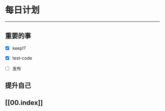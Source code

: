 
# 每日计划
---
## 重要的事

- [x]  keep!?
- [x]  test-code
- [ ]  发布



## 提升自己

  



## [[00.index]]










